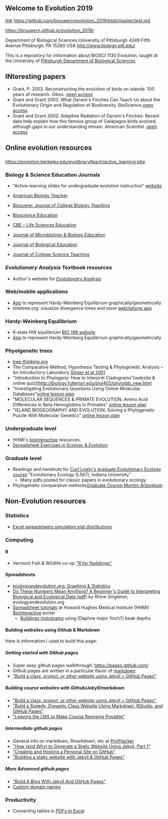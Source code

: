 ## Welcome to Evolution 2019

[link](https://github.com/brouwern/evolution_2019/blob/master/test.md)
https://github.com/brouwern/evolution_2019/blob/master/test.md


https://brouwern.github.io/evolution_2019/

Department of Biological Sciences
University of Pittsburgh
4249 Fifth Avenue
Pittsburgh, PA 15260  USA
http://www.biology.pitt.edu/



This is a repository for information about BIOSCI 1130 Evolution, taught at the University of [Pittsburgh Department of Biological Sciences](http://www.biology.pitt.edu/)


## INteresting papers

* Grant, P.  2003.  Reconstructing the evolution of birds on islands: 100 years of research.  Oikos.  [open access](https://www.jstor.org/stable/3547157?casa_token=vrlpImu7D0wAAAAA:57MhbrEgQq1_XYQFtDOXvA0VZRRhb3OgyNdM4Rd_R5GqfMwSTTPyWnp3f7aU7B6_g33ZKmp-PG0TgRXrmpBycNo_bH6IqQoSIZ-NBmey9w7YheL1rBqI&seq=1#page_scan_tab_contents)
* Grant and Grant 2003.  What Darwin's Finches Can Teach Us about the Evolutionary Origin and Regulation of Biodiversity.  BioScience.[open access](https://academic.oup.com/bioscience/article/53/10/965/254944)
* Grant and Grant 2002.  Adaptive Radiation of Darwin's Finches: Recent data help explain how this famous group of Galápagos birds evolved, although gaps in our understanding remain.  American Scientist.  [open access](https://www.jstor.org/stable/27857627?casa_token=i9tTXo1GQMcAAAAA:XSoJbEmtypCijdHxQbADU3guFoAZ78yIEHNKYNWixfAMCHN6sdsbuTVgKSMOrpaYGrsZKPu2yHTgvCXlY4Ujz7NLjLHUmjTq9NL8PQidF5D13R8MhZv7&seq=1#page_scan_tab_contents)

## Online evolution resources

###
 https://evolution.berkeley.edu/evolibrary/teach/active_learning.php

### Biology & Science Education Journals

* "Active-learning slides for undergraduate evolution instruction" [website](https://ucdber.faculty.ucdavis.edu/biology-education-research-journals/)

* [American Biology Teacher](http://www.nabt.org/websites/institution/index.php?p=26)
* [Bioscene: Journal of College Biology Teaching](http://www.acube.org/bioscene/)
* [Bioscience Education](http://www.tandfonline.com/loi/rhep19#.V6LEdJMrLEY)
* [CBE – Life Sciences Education](http://www.lifescied.org/)
* [Journal of Microbiology & Biology Education](http://journals.sfu.ca/asm/index.php/jmbe)
* [Journal of Biological Education](http://www.tandfonline.com/loi/rjbe20)
* [Journal of College Science Teaching](http://www.nsta.org/college/)


### *Evolutionary Analysis* Textbook resources
* Author's website for [*Evolutionary Analysis*](http://wps.pearsoned.com/bc_freeman_evol_5/239/61342/15703574.cw/index.html)


### Web/mobile applications
* [App](https://www.geogebra.org/m/pAZXe5rg) to represent Hardy-Weinberg Equilibrium graphically/geometrically
* timetree.org: visualize divergence times and more [web/iphone app](http://www.timetree.org/)

### Hardy-Weinberg Equilibrium

* K-state HW equilibrium [BIO 198 website](https://www.k-state.edu/parasitology/biology198/hardwein.html)
* [App](https://www.geogebra.org/m/pAZXe5rg) to represent Hardy-Weinberg Equilibrium graphically/geometrically

### Phyolgenetic trees

* [tree-thinking.org](http://www.tree-thinking.org/)
* The Comparative Method, Hypothesis Testing & Phylogenetic Analysis – An Introductory Laboratory [Singer et al 2001](http://www.bioone.org/doi/abs/10.1662/0002-7685%282001%29063%5B0518%3ATCMHTP%5D2.0.CO%3B2)
* "Introduction to Phylogeny: How to Interpret Cladograms"[website & online quiz](http://biology.fullerton.edu/biol402/phylolab_new.html
* "Investigating Evolutionary Questions Using Online Molecular Databases"[online lesson plan](http://www.indiana.edu/~ensiweb/lessons/p.tut.db.html)
* "MOLECULAR SEQUENCES & PRIMATE EVOLUTION: Amino Acid Differences in Beta Hemoglobins in Primates" [online lesson plan](http://www.indiana.edu/~ensiweb/lessons/mol.prim.html)
* "ISLAND BIOGEOGRAPHY AND EVOLUTION: Solving a Phylogenetic Puzzle With Molecular Genetics" [online lesson plan](http://www.indiana.edu/~ensiweb/lessons/island.html)

### Undergraduate level
* HHMI's [biointeractive](https://www.hhmi.org/biointeractive) resources.
* [Spreadsheet Exercises in Ecology & Evolution](http://www.uvm.edu/rsenr/vtcfwru/spreadsheets/?Page=ecologyevolution/ecology_evolution.htm)
  
### Graduate level
* Readings and handouts for [Curt Lively's graduate Evolutionary Ecology course](http://www.indiana.edu/~curtweb/Teaching/L567.html) "Evolutionary Ecology (L567), Indiana University"
  * Many pdfs posted for classic papers in evolutionary ecology
* Phylogenetic comparative methods[Graduate Course-Morton Arboretum](http://systematics.mortonarb.org/lab/teaching/pcm35300.readings.html)



## Non-Evolution resources

### Statistics

* [Excel spreadsheets simulating stat distributions](http://www.quantitativeskills.com/sisa/rojo/distribs.htm)

### Computing 

#### R

* Vermont Fish & Wildlife co-op ["R for fledglings"](https://www.uvm.edu/rsenr/vtcfwru/R/?Page=fledglings/fledglings.htm) 

#### Spreadsheets

* [ecologyandevolution.org: Graphing & Statistics](http://www.ecologyandevolution.org/statspage.html)
* [Do These Numbers Mean Anything? A Beginner's Guide to Interpreting Biological and Ecological Data (pdf)](http://www.ecologyandevolution.org/statsdocs/stats.pdf) by Rhine Singleton, evologyandevolution.org
* [Spreadsheet tutorials](https://www.hhmi.org/biointeractive/spreadsheet-data-analysis-tutorials) at Howard Hughes Medical Institute (HHMI) [BioInteractive](https://www.hhmi.org/biointeractive) portal
  * [Buildings histograms](https://www.hhmi.org/biointeractive/spreadsheet-tutorial-5-histogram) using (Daphne major finch?) beak depths

#### Building websites using Github & Markdown

Here is information I used to build this page:

##### Getting started with Github pages

* Super easy github pages walkthrough: https://pages.github.com/
* Github pages are written in a particular flavor of [markdown](https://guides.github.com/features/mastering-markdown/)
* ["Build a class, project, or other website using Jekyll + GitHub Pages"](https://www.chronicle.com/blogs/profhacker/build-a-class-project-or-other-website-using-jekyll-github-pages/64713)

##### Building course websites with Github/Jekyll/markdown

* ["Build a class, project, or other website using Jekyll + GitHub Pages"](https://www.chronicle.com/blogs/profhacker/build-a-class-project-or-other-website-using-jekyll-github-pages/64713)
* ["Build a Speedy, Dynamic Class Website Using Markdown, RStudio, and GitHub Pages"](https://www.chronicle.com/blogs/profhacker/build-a-speedy-dynamic-class-website-using-markdown-rstudio-and-github-pages/64576)
* ["Leaving the LMS to Make Course Remixing Possible"](https://www.chronicle.com/blogs/profhacker/leaving-the-lms-to-make-course-remixing-possible/62180)


##### Intermediate github pages

* General info on markdown, Rmarkdown, etc at [ProfHacker](https://www.chronicle.com/blogs/profhacker/tag/markdown)
* ["How (and Why) to Generate a Static Website Using Jekyll, Part 1"](https://www.chronicle.com/blogs/profhacker/jekyll1/60913)
* ["Creating and Hosting a Personal Site on GitHub"](http://jmcglone.com/guides/github-pages/)
* ["Building a static website with Jekyll & GitHub Pages"](https://programminghistorian.org/en/lessons/building-static-sites-with-jekyll-github-pages)

##### More Advanced github pages
* ["Build A Blog With Jekyll And GitHub Pages"](https://www.smashingmagazine.com/2014/08/build-blog-jekyll-github-pages/)
* [Custom domain names](https://help.github.com/articles/using-a-custom-domain-with-github-pages/)

### Productivity

* Converting tables in [PDFs to Excel](https://pdftables.com/)

